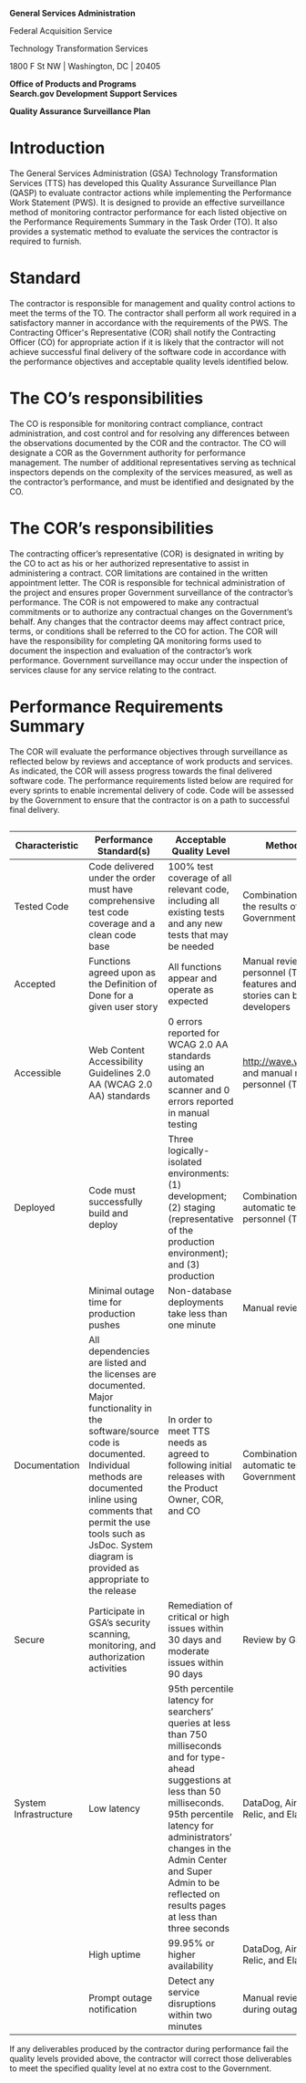 **General Services Administration**

Federal Acquisition Service

Technology Transformation Services

1800 F St NW | Washington, DC | 20405

**Office of Products and Programs  
Search.gov Development Support Services**

**Quality Assurance Surveillance Plan**

# **Introduction**

The General Services Administration (GSA) Technology Transformation
Services (TTS) has developed this Quality Assurance Surveillance Plan
(QASP) to evaluate contractor actions while implementing the Performance
Work Statement (PWS). It is designed to provide an effective
surveillance method of monitoring contractor performance for each listed
objective on the Performance Requirements Summary in the Task Order
(TO). It also provides a systematic method to evaluate the services the
contractor is required to furnish.

# **Standard**

The contractor is responsible for management and quality control actions
to meet the terms of the TO. The contractor shall perform all work
required in a satisfactory manner in accordance with the requirements of
the PWS. The Contracting Officer's Representative (COR) shall notify the
Contracting Officer (CO) for appropriate action if it is likely that the
contractor will not achieve successful final delivery of the software
code in accordance with the performance objectives and acceptable
quality levels identified below.

# **The CO’s responsibilities**

The CO is responsible for monitoring contract compliance, contract
administration, and cost control and for resolving any differences
between the observations documented by the COR and the contractor. The
CO will designate a COR as the Government authority for performance
management. The number of additional representatives serving as
technical inspectors depends on the complexity of the services measured,
as well as the contractor’s performance, and must be identified and
designated by the CO.

# **The COR’s responsibilities**

The contracting officer’s representative (COR) is designated in writing
by the CO to act as his or her authorized representative to assist in
administering a contract. COR limitations are contained in the written
appointment letter. The COR is responsible for technical administration
of the project and ensures proper Government surveillance of the
contractor’s performance. The COR is not empowered to make any
contractual commitments or to authorize any contractual changes on the
Government’s behalf. Any changes that the contractor deems may affect
contract price, terms, or conditions shall be referred to the CO for
action. The COR will have the responsibility for completing QA
monitoring forms used to document the inspection and evaluation of the
contractor’s work performance. Government surveillance may occur under
the inspection of services clause for any service relating to the
contract.

# **Performance Requirements Summary**

The COR will evaluate the performance objectives through surveillance as
reflected below by reviews and acceptance of work products and services.
As indicated, the COR will assess progress towards the final delivered
software code. The performance requirements listed below are required
for every sprints to enable incremental delivery of code. Code will be
assessed by the Government to ensure that the contractor is on a path to
successful final
delivery.

## 

| **Characteristic**    | **Performance Standard(s)**                                                                                                                                                                                                                                                           | **Acceptable Quality Level**                                                                                                                                                                                                                                                                  | **Method of Surveillance**                                                                                                     |
| --------------------- | ------------------------------------------------------------------------------------------------------------------------------------------------------------------------------------------------------------------------------------------------------------------------------------- | --------------------------------------------------------------------------------------------------------------------------------------------------------------------------------------------------------------------------------------------------------------------------------------------- | ------------------------------------------------------------------------------------------------------------------------------ |
| Tested Code           | Code delivered under the order must have comprehensive test code coverage and a clean code base                                                                                                                                                                                       | 100% test coverage of all relevant code, including all existing tests and any new tests that may be needed                                                                                                                                                                                    | Combination of manual review and the results of automated testing by Government personnel (TTS)                                |
| Accepted              | Functions agreed upon as the Definition of Done for a given user story                                                                                                                                                                                                                | All functions appear and operate as expected                                                                                                                                                                                                                                                  | Manual review of Government personnel (TTS) for user-facing features and bugs. Some user stories can be accepted by developers |
| Accessible            | Web Content Accessibility Guidelines 2.0 AA (WCAG 2.0 AA) standards                                                                                                                                                                                                                   | 0 errors reported for WCAG 2.0 AA standards using an automated scanner and 0 errors reported in manual testing                                                                                                                                                                                | http://wave.webaim.org/extension/ and manual review by Government personnel (TTS)                                              |
| Deployed              | Code must successfully build and deploy                                                                                                                                                                                                                                               | Three logically-isolated environments: (1) development; (2) staging (representative of the production environment); and (3) production                                                                                                                                                        | Combination of manual review and automatic testing by Government personnel (TTS).                                              |
|                       | Minimal outage time for production pushes                                                                                                                                                                                                                                             | Non-database deployments take less than one minute                                                                                                                                                                                                                                            | Manual review of deployment                                                                                                    |
| Documentation         | All dependencies are listed and the licenses are documented. Major functionality in the software/source code is documented. Individual methods are documented inline using comments that permit the use tools such as JsDoc. System diagram is provided as appropriate to the release | In order to meet TTS needs as agreed to following initial releases with the Product Owner, COR, and CO                                                                                                                                                                                        | Combination of manual review and automatic testing, if available, by Government personnel (TTS)                                |
| Secure                | Participate in GSA’s security scanning, monitoring, and authorization activities                                                                                                                                                                                                      | Remediation of critical or high issues within 30 days and moderate issues within 90 days                                                                                                                                                                                                      | Review by GSA IT                                                                                                               |
| System Infrastructure | Low latency                                                                                                                                                                                                                                                                           | 95th percentile latency for searchers’ queries at less than 750 milliseconds and for type-ahead suggestions at less than 50 milliseconds. 95th percentile latency for administrators’ changes in the Admin Center and Super Admin to be reflected on results pages at less than three seconds | DataDog, Airbrake, Pingdom, New Relic, and Elastic Monitoring                                                                  |
|                       | High uptime                                                                                                                                                                                                                                                                           | 99.95% or higher availability                                                                                                                                                                                                                                                                 | DataDog, Airbrake, Pingdom, New Relic, and Elastic Monitoring                                                                  |
|                       | Prompt outage notification                                                                                                                                                                                                                                                            | Detect any service disruptions within two minutes                                                                                                                                                                                                                                             | Manual review of performance during outage                                                                                     |

If any deliverables produced by the contractor during performance fail
the quality levels provided above, the contractor will correct those
deliverables to meet the specified quality level at no extra cost to the
Government.
